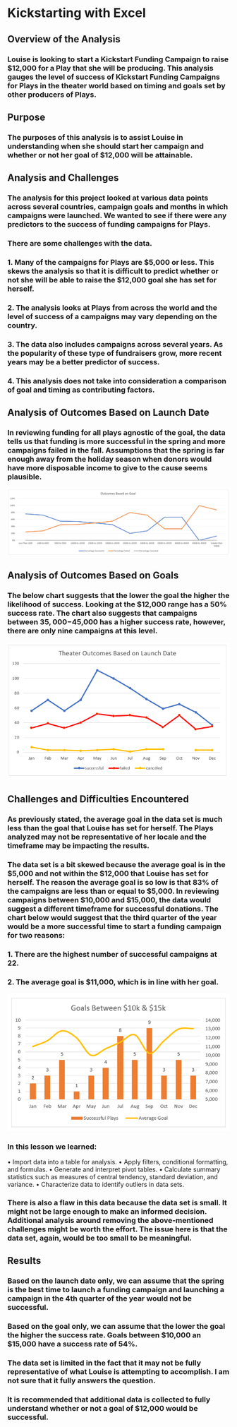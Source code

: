 # Kickstarting with Excel

## Overview of the Analysis
### Louise is looking to start a Kickstart Funding Campaign to raise $12,000 for a Play that she will be producing.  This analysis gauges the level of success of Kickstart Funding Campaigns for Plays in the theater world based on timing and goals set by other producers of Plays.

## Purpose
### The purposes of this analysis is to assist Louise in understanding when she should start her campaign and whether or not her goal of $12,000 will be attainable.

## Analysis and Challenges
### The analysis for this project looked at various data points across several countries, campaign goals and months in which campaigns were launched.  We wanted to see if there were any predictors to the success of funding campaigns for Plays.
### There are some challenges with the data.
### 1. Many of the campaigns for Plays are $5,000 or less.  This skews the analysis so that it is difficult to predict whether or not she will be able to raise the $12,000 goal she has set for herself.  
### 2. The analysis looks at Plays from across the world and the level of success of a campaigns may vary depending on the country.  
### 3. The data also includes campaigns across several years.  As the popularity of these type of fundraisers grow, more recent years may be a better predictor of success.
### 4. This analysis does not take into consideration a comparison of goal and timing as contributing factors.  

## Analysis of Outcomes Based on Launch Date
### In reviewing funding for all plays agnostic of the goal, the data tells us that funding is more successful in the spring and more campaigns failed in the fall.  Assumptions that the spring is far enough away from the holiday season when donors would have more disposable income to give to the cause seems plausible.

![](Resources/Outcomes_vsGoals.png)
 
## Analysis of Outcomes Based on Goals
### The below chart suggests that the lower the goal the higher the likelihood of success.  Looking at the $12,000 range has a 50% success rate.  The chart also suggests that campaigns between $35,000-$45,000 has a higher success rate, however, there are only nine campaigns at this level.  

![](Resources/Theater_Outcomes_vs_Launch.png)
 
## Challenges and Difficulties Encountered
### As previously stated, the average goal in the data set is much less than the goal that Louise has set for herself.  The Plays analyzed may not be representative of her locale and the timeframe may be impacting the results.
### The data set is a bit skewed because the average goal is in the $5,000 and not within the $12,000 that Louise has set for herself.  The reason the average goal is so low is that 83% of the campaigns are less than or equal to $5,000.  In reviewing campaigns between $10,000 and $15,000, the data would suggest a different timeframe for successful donations.  The chart below would suggest that the third quarter of the year would be a more successful time to start a funding campaign for two reasons:
### 1. There are the highest number of successful campaigns at 22.
### 2. The average goal is $11,000, which is in line with her goal.  

![](Resources/inhergoalrange1.png)

### In this lesson we learned:
•	Import data into a table for analysis.
•	Apply filters, conditional formatting, and formulas.
•	Generate and interpret pivot tables.
•	Calculate summary statistics such as measures of central tendency, standard deviation, and variance.
•	Characterize data to identify outliers in data sets.


### There is also a flaw in this data because the data set is small.  It might not be large enough to make an informed decision.  Additional analysis around removing the above-mentioned challenges might be worth the effort.  The issue here is that the data set, again, would be too small to be meaningful. 

## Results
### Based on the launch date only, we can assume that the spring is the best time to launch a funding campaign and launching a campaign in the 4th quarter of the year would not be successful.
### Based on the goal only, we can assume that the lower the goal the higher the success rate.  Goals between $10,000 an $15,000 have a success rate of 54%.
### The data set is limited in the fact that it may not be fully representative of what Louise is attempting to accomplish.  I am not sure that it fully answers the question. 
### It is recommended that additional data is collected to fully understand whether or not a goal of $12,000 would be successful.
